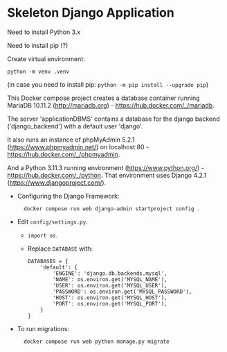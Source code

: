# Skeleton Django Application

Need to install Python 3.x

Need to install pip (?)

Create virtual environment:

`python -m venv .venv`

(in case you need to install pip: `python -m pip install --upgrade pip`)

This Docker compose project creates a database container running MariaDB 10.11.2 (http://mariadb.org) - https://hub.docker.com/_/mariadb.

The server 'applicationDBMS' contains a database for the django backend ('django_backend') with a default user 'django'.

It also runs an instance of phpMyAdmin 5.2.1 (https://www.phpmyadmin.net/) on localhost:80 - https://hub.docker.com/_/phpmyadmin.

And a Python 3.11.3 running environment (https://www.python.org/) - https://hub.docker.com/_/python.
That environment uses Django 4.2.1 (https://www.djangoproject.com/).

- Configuring the Django Framework:

        docker compose run web django-admin startproject config .

- Edit `config/settings.py`.

  - `import os`.
  - Replace `DATABASE` with:

        DATABASES = {
            'default': {
                'ENGINE': 'django.db.backends.mysql',
                'NAME': os.environ.get('MYSQL_NAME'),
                'USER': os.environ.get('MYSQL_USER'),
                'PASSWORD': os.environ.get('MYSQL_PASSWORD'),
                'HOST': os.environ.get('MYSQL_HOST'),
                'PORT': os.environ.get('MYSQL_PORT'),
            }
        }

- To run migrations:

        docker compose run web python manage.py migrate
